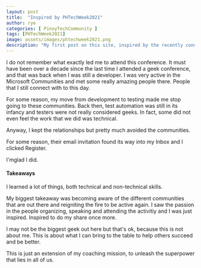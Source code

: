 ```yaml
---
layout: post
title:  "Inspired by PHTechWeek2021"
author: rye
categories: [ PinoyTechCommunity ]
tags: [PHTechWeek2021]
image: assets/images/phtechweek2021.png
description: "My first post on this site, inspired by the recently concluded #PHTechWeek2021."
---
```


I do not remember what exactly led me to attend this conference. It must have been over a decade since the last time I attended a geek conference, and that was back when I was still a developer. I was very active in the Microsoft Communities and met some really amazing people there. People that I still connect with to this day.

For some reason, my move from development to testing made me stop going to these communities. Back then, test automation was still in its infancy and testers were not really considered geeks. In fact, some did not even feel the work that we did was technical. 

Anyway, I kept the relationships but pretty much avoided the communities. 

For some reason, their email invitation found its way into my Inbox and I clicked Register.

I'mglad I did.

#### Takeaways

I learned a lot of things, both technical and non-technical skills. 

My biggest takeaway was becoming aware of the different communities that are out there and reigniting the fire to be active again. I saw the passion in the people organizing, speaking and attending the activitiy and I was just inspired. Inspired to do my share once more.

I may not be the biggest geek out here but that's ok, because this is not about me. This is about what I can bring to the table to help others succeed and be better. 

This is just an extension of my coaching mission, to unleash the superpower that lies in all of us. 
